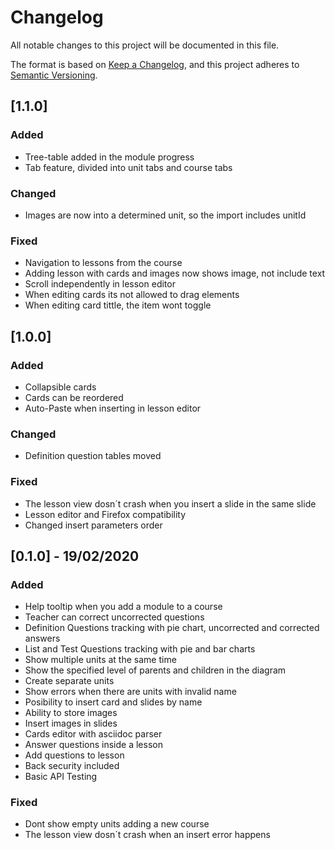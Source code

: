 # Changelog
All notable changes to this project will be documented in this file.

The format is based on [Keep a Changelog](https://keepachangelog.com/en/1.0.0/),
and this project adheres to [Semantic Versioning](https://semver.org/spec/v2.0.0.html).

## [1.1.0]

### Added
 - Tree-table added in the module progress
 - Tab feature, divided into unit tabs and course tabs

### Changed
 - Images are now into a determined unit, so the import includes unitId

### Fixed
 - Navigation to lessons from the course
 - Adding lesson with cards and images now shows image, not include text
 - Scroll independently in lesson editor
 - When editing cards its not allowed to drag elements
 - When editing card tittle, the item wont toggle

## [1.0.0]

### Added

- Collapsible cards
- Cards can be reordered
- Auto-Paste when inserting in lesson editor

### Changed

- Definition question tables moved

### Fixed

- The lesson view dosn´t crash when you insert a slide in the same slide
- Lesson editor and Firefox compatibility
- Changed insert parameters order

## [0.1.0] - 19/02/2020

### Added

- Help tooltip when you add a module to a course
- Teacher can correct uncorrected questions
- Definition Questions tracking with pie chart, uncorrected and corrected answers
- List and Test Questions tracking with pie and bar charts
- Show multiple units at the same time
- Show the specified level of parents and children in the diagram
- Create separate units
- Show errors when there are units with invalid name
- Posibility to insert card and slides by name
- Ability to store images
- Insert images in slides
- Cards editor with asciidoc parser
- Answer questions inside a lesson
- Add questions to lesson
- Back security included
- Basic API Testing

### Fixed

- Dont show empty units adding a new course
- The lesson view dosn´t crash when an insert error happens
